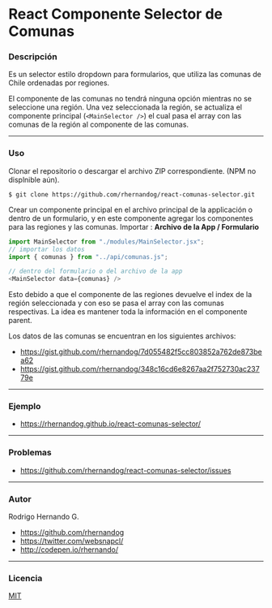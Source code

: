 # React Componente Selector de Comunas 
### Descripción
Es un selector estilo dropdown para formularios, que utiliza las comunas de Chile ordenadas por regiones.

El componente de las comunas no tendrá ninguna opción mientras no se seleccione una región. Una vez seleccionada la región, se actualiza el componente principal (`<MainSelector />`) el cual pasa el array con las comunas de la región al componente de las comunas.

---
### Uso
Clonar el repositorio o descargar el archivo ZIP correspondiente. (NPM no displnible aún).

```
$ git clone https://github.com/rhernandog/react-comunas-selector.git
```

Crear un componente principal en el archivo principal de la applicación o dentro de un formulario, y en este componente agregar los componentes para las regiones y las comunas. Importar :
**Archivo de la App / Formulario**
```javascript
import MainSelector from "./modules/MainSelector.jsx";
// importar los datos
import { comunas } from "../api/comunas.js";

// dentro del formulario o del archivo de la app
<MainSelector data={comunas} />
```

Esto debido a que el componente de las regiones devuelve el index de la región seleccionada y con eso se pasa el array con las comunas respectivas. La idea es mantener toda la información en el componente parent.

Los datos de las comunas se encuentran en los siguientes archivos:

- https://gist.github.com/rhernandog/7d055482f5cc803852a762de873bea62
- https://gist.github.com/rhernandog/348c16cd6e8267aa2f752730ac23779e

---
### Ejemplo
- https://rhernandog.github.io/react-comunas-selector/
---
### Problemas
- https://github.com/rhernandog/react-comunas-selector/issues

---

### Autor
Rodrigo Hernando G.
- https://github.com/rhernandog
- https://twitter.com/websnapcl/
- http://codepen.io/rhernando/

---

### Licencia
[MIT](https://opensource.org/licenses/MIT)
